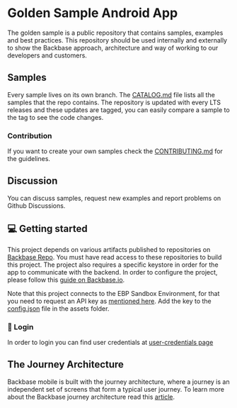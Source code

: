 # Golden Sample Android App
The golden sample is a public repository that contains samples, examples and best practices. This repository should be used internally and externally to show the Backbase approach, architecture and way of working to our developers and customers.

## Samples
Every sample lives on its own branch. The [CATALOG.md](CATALOG.md) file lists all the samples that the repo contains. The repository is updated with every LTS releases and these updates are tagged, you can easily compare a sample to the tag to see the code changes. 

### Contribution
If you want to create your own samples check the [CONTRIBUTING.md](CONTRIBUTING.md) for the guidelines.

## Discussion
You can discuss samples, request new examples and report problems on Github Discussions. 

## 
## 💻 Getting started
This project depends on various artifacts published to repositories on [Backbase Repo](https://repo.backbase.com). You must have read access to these repositories to build this project. The project also requires a specific keystore in order for the app to communicate with the backend.
In order to configure the project, please follow this [guide on Backbase.io](https://backbase.io/developers/documentation/mobile-devkit/getting-started/set-up-android-development/).

Note that this project connects to the EBP Sandbox Environment, for that you need to request an API key as [mentioned here](https://backbase.io/developers/documentation/api-sandbox/retail-banking-usa/android-guide/). Add the key to the [config.json](app%2Fsrc%2Fmain%2Fassets%2Fbackbase%2Fconfig.json) file in the assets folder.

### 📱 Login
In order to login you can find user credentials at [user-credentials page](https://backbase.io/ebp-sandbox/user-credentials?experience=retail)

## The Journey Architecture
Backbase mobile is built with the journey architecture, where a journey is an independent set of screens that form a typical user journey. To learn more about the Backbase journey architecture read this [article](https://backbase.io/developers/documentation/retail-banking-universal/latest/system-wide/architecture/mobile-journey-architecture-understand/).